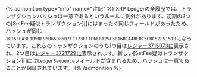 {% admonition type="info" name="注記" %}
XRP Ledgerの全履歴では、トランザクションハッシュは一意であるというルールに例外があります。初期の2つの[SetFee疑似トランザクション][]にはまったく同じフィールドがあったため、ハッシュが同じ`1C15FEA3E1D50F96B6598607FC773FF1F6E0125F30160144BE0C5CBC52F5151B`になっています。これらのトランザクションのうち1つ目は[レジャー3715073に](/resources/dev-tools/websocket-api-tool?server=wss%3A%2F%2Fs2.ripple.com%2F&req=%7B%22id%22%3A%22setfee_nonunique_hash_1%22%2C%22command%22%3A%22transaction_entry%22%2C%22tx_hash%22%3A%221C15FEA3E1D50F96B6598607FC773FF1F6E0125F30160144BE0C5CBC52F5151B%22%2C%22ledger_index%22%3A3715073%7D)表示され、2つ目は[レジャー3721729に](/resources/dev-tools/websocket-api-tool?server=wss%3A%2F%2Fs2.ripple.com%2F&req=%7B%22id%22%3A%22setfee_nonunique_hash_1%22%2C%22command%22%3A%22transaction_entry%22%2C%22tx_hash%22%3A%221C15FEA3E1D50F96B6598607FC773FF1F6E0125F30160144BE0C5CBC52F5151B%22%2C%22ledger_index%22%3A3721729%7D)表示されます。新しい[SetFee疑似トランザクション][]には`LedgerSequence`フィールドが含まれるため、ハッシュは一意であることが保証されています。
{% /admonition %}
